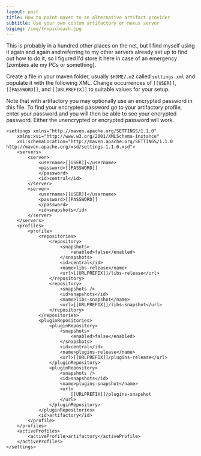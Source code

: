 ```yaml
---
layout: post
title: How to point maven to an alternative artifact provider
subtitle: Use your own custom artifactory or nexus server
bigimg: /img/tropicbeach.jpg
---
```


This is probably in a hundred other places on the net, but I find myself using it again and again and
referring to my other servers already set up to find out how to do it, so I figured I'd store it here
in case of an emergency (zombies ate my PCs or something).

Create a file in your maven folder, usually `$HOME/.m2` called `settings.xml` and populate it with the 
following XML. Change occurrences of `[[USER]]`, `[[PASSWORD]]`, and `[[URLPREFIX]]` to suitable values 
for your setup. 

Note that with artifactory you may optionally use an encrypted password in this file. To find your 
encrypted password go to your artifactory profile, enter your password and you will then be able to see 
your encrypted password. Either the unencrypted or encrypted password will work. 

```
<settings xmlns="http://maven.apache.org/SETTINGS/1.1.0"
	xmlns:xsi="http://www.w3.org/2001/XMLSchema-instance"
	xsi:schemaLocation="http://maven.apache.org/SETTINGS/1.1.0 http://maven.apache.org/xsd/settings-1.1.0.xsd">
	<servers>
		<server>
			<username>[[USER]]</username>
			<password>[[PASSWORD]]
			</password>
			<id>central</id>
		</server>
		<server>
			<username>[[USER]]</username>
			<password>[[PASSWORD]]
			</password>
			<id>snapshots</id>
		</server>
	</servers>
	<profiles>
		<profile>
			<repositories>
				<repository>
					<snapshots>
						<enabled>false</enabled>
					</snapshots>
					<id>central</id>
					<name>libs-release</name>
					<url>[[URLPREFIX]]/libs-release</url>
				</repository>
				<repository>
					<snapshots />
					<id>snapshots</id>
					<name>libs-snapshot</name>
					<url>[[URLPREFIX]]/libs-snapshot</url>
				</repository>
			</repositories>
			<pluginRepositories>
				<pluginRepository>
					<snapshots>
						<enabled>false</enabled>
					</snapshots>
					<id>central</id>
					<name>plugins-release</name>
					<url>[[URLPREFIX]]/plugins-release</url>
				</pluginRepository>
				<pluginRepository>
					<snapshots />
					<id>snapshots</id>
					<name>plugins-snapshot</name>
					<url>
						[[URLPREFIX]]/plugins-snapshot
					</url>
				</pluginRepository>
			</pluginRepositories>
			<id>artifactory</id>
		</profile>
	</profiles>
	<activeProfiles>
		<activeProfile>artifactory</activeProfile>
	</activeProfiles>
</settings>


```
